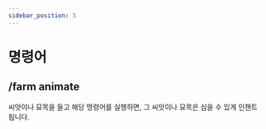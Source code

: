 ```yaml
---
sidebar_position: 3
---
```


# 명령어

## /farm animate
씨앗이나 묘목을 들고 해당 명령어를 실행하면, 그 씨앗이나 묘목은 심을 수 있게 인챈트 됩니다. 